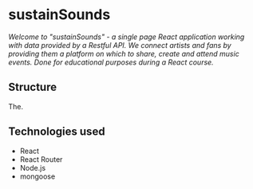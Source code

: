 # **sustainSounds**

_Welcome to "sustainSounds" - a single page React application working with data provided by a Restful API. We connect artists and fans by providing them a platform on which to share, create and attend music events. Done for educational purposes during a React course._

## Structure

The.

## Technologies used

-   React
-   React Router
-   Node.js
-   mongoose
